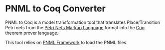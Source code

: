 PNML to Coq Converter
========

PNML to Coq is a model transformation tool that translates Place/Transition Petri nets from the [Petri Nets Markup Language](http://www.pnml.org) format into the [Coq](http://coq.inria.fr) theorem prover language.

This tool relies on [PNML Framework](http://pnml.lip6.fr/) to load the PNML files.
